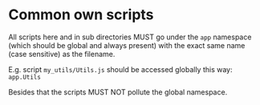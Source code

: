 # Common own scripts

All scripts here and in sub directories MUST go under the `app` namespace (which should be global and always present) with the exact same name (case sensitive) as the filename.

E.g. script `my_utils/Utils.js` should be accessed globally this way: `app.Utils`

Besides that the scripts MUST NOT pollute the global namespace.
